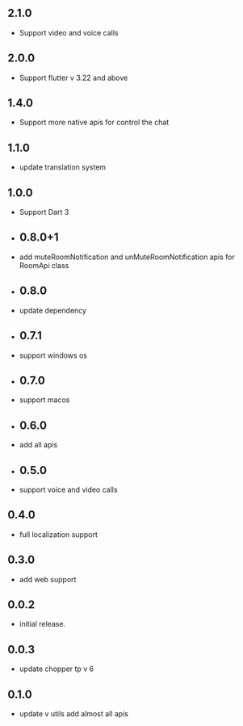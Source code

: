 ## 2.1.0
- Support video and voice calls
## 2.0.0
- Support flutter v 3.22 and above

## 1.4.0
- Support more native apis for control the chat
## 1.1.0

- update translation system

## 1.0.0

- Support Dart 3
- ## 0.8.0+1
- add muteRoomNotification and unMuteRoomNotification apis for RoomApi class
- ## 0.8.0
- update dependency
- ## 0.7.1
- support windows os
- ## 0.7.0
- support macos
- ## 0.6.0
- add all apis
- ## 0.5.0
- support voice and video calls

## 0.4.0

- full localization support

## 0.3.0

- add web support

## 0.0.2

* initial release.

## 0.0.3

* update chopper tp v 6

## 0.1.0

* update v utils add almost all apis
